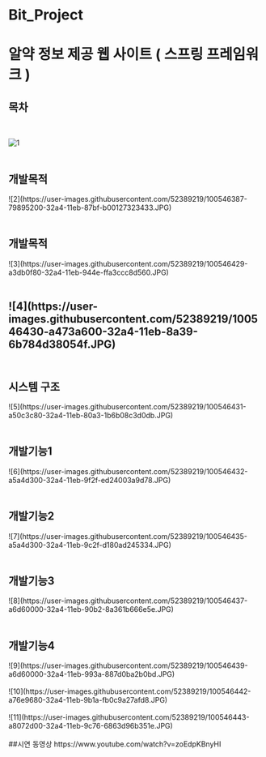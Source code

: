 # Bit_Project

<h1>알약 정보 제공 웹 사이트 ( 스프링 프레임워크 )</h1>
<h2> 목차 </h2><br>


![1](https://user-images.githubusercontent.com/52389219/100546382-72624400-32a4-11eb-8c3a-7c817b47f522.JPG)
<br>
<br>
<h2> 개발목적 </h2>
![2](https://user-images.githubusercontent.com/52389219/100546387-79895200-32a4-11eb-87bf-b00127323433.JPG)
<br>
<br>
<h2> 개발목적 </h2>
![3](https://user-images.githubusercontent.com/52389219/100546429-a3db0f80-32a4-11eb-944e-ffa3ccc8d560.JPG)
<br>
<br>
<h2 시스템 구조 </h2>
![4](https://user-images.githubusercontent.com/52389219/100546430-a473a600-32a4-11eb-8a39-6b784d38054f.JPG)
<br>
<br>
<h2> 시스템 구조 </h2>
![5](https://user-images.githubusercontent.com/52389219/100546431-a50c3c80-32a4-11eb-80a3-1b6b08c3d0db.JPG)
<br>
<br>
<h2> 개발기능1 </h2>
![6](https://user-images.githubusercontent.com/52389219/100546432-a5a4d300-32a4-11eb-9f2f-ed24003a9d78.JPG)
<br>
<br>
<h2> 개발기능2 </h2>
![7](https://user-images.githubusercontent.com/52389219/100546435-a5a4d300-32a4-11eb-9c2f-d180ad245334.JPG)
<br>
<br>
<h2> 개발기능3 </h2>
![8](https://user-images.githubusercontent.com/52389219/100546437-a6d60000-32a4-11eb-90b2-8a361b666e5e.JPG)
<br>
<br>
<h2> 개발기능4 </h2>
![9](https://user-images.githubusercontent.com/52389219/100546439-a6d60000-32a4-11eb-993a-887d0ba2b0bd.JPG)
<br>
<br>
![10](https://user-images.githubusercontent.com/52389219/100546442-a76e9680-32a4-11eb-9b1a-fb0c9a27afd8.JPG)
<br>
<br>
![11](https://user-images.githubusercontent.com/52389219/100546443-a8072d00-32a4-11eb-9c76-6863d96b351e.JPG)
<br>
<br>
##시연 동영상
https://www.youtube.com/watch?v=zoEdpKBnyHI
<br>
<br>
